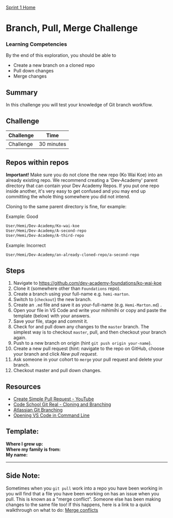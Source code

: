 [Sprint 1 Home](README.md)

# Branch, Pull, Merge Challenge

### Learning Competencies
By the end of this exploration, you should be able to 

- Create a new branch on a cloned repo
- Pull down changes  
- Merge changes  


## Summary

In this challenge you will test your knowledge of Git branch workflow. 

## Challenge 

Challenge | Time|
------------|----------|
Challenge | 30 minutes

## Repos within repos

__Important!__ Make sure you do not clone the new repo (Ko Wai Koe) into an already existing repo. We recommend creating a 'Dev-Academy' parent directory that can contain your Dev Academy Repos. If you put one repo inside another, it's very easy to get confused and you may end up committing the whole thing somewhere you did not intend.

Cloning to the same parent directory is fine, for example:  

Example: Good 
```sh
User/Hemi/Dev-Academy/Ko-wai-koe  
User/Hemi/Dev-Academy/A-second-repo 
User/Hemi/Dev-Academy/A-third-repo
```

Example: Incorrect   

```sh
User/Hemi/Dev-Academy/an-already-cloned-repo/a-second-repo
```
  
## Steps

1. Navigate to https://github.com/dev-academy-foundations/ko-wai-koe   
2. Clone it (somewhere other than `Foundations` repo).
3. Create a branch using your full-name e.g. `hemi-marton`.
4. Switch to (`checkout`) the new branch.
5. Create an `.md` file and save it as your-full-name (e.g. `Hemi-Marton.md`) .
6. Open your file in VS Code and write your mihimihi or copy and paste the template (below) with your answers.
7. Save your file, stage and commit it.
8. Check for and pull down any changes to the `master` branch. The simplest way is to checkout `master`, pull, and then checkout your branch again.
9. Push to a new branch on origin (hint `git push origin your-name`).
10. Create a new pull request (hint: navigate to the repo on GitHub, choose your branch and click _New pull request_.
11. Ask someone in your cohort to `merge` your pull request and delete your branch.
12. Checkout master and pull down changes.

## Resources 

- [Create Simple Pull Request - YouTube](https://www.youtube.com/watch?v=rgbCcBNZcdQ)  
- [Code School Git Real - Cloning and Branching](https://app.pluralsight.com/player?name=f83ca95c-74e2-4a1d-8742-62b34ec47906&mode=live&clip=0&course=code-school-git-real&author=gregg-pollack)  
- [Atlassian Git Branching](https://www.atlassian.com/git/tutorials/using-branches) 
- [Opening VS Code in Command Line](/resources/vs-code-in-terminal.md) 

## Template:

__Where I grew up:__   
__Where my family is from:__    
__My name:__   

---

## Side Note:

Sometimes when you `git pull` work into a repo you have been working in you will find that a file you have been working on has an issue when you pull. This is known as a "merge conflict". Someone else has been making changes to the same file too! If this happens, here is a link to a quick walkthrough on what to do: [Merge conflicts](/resources/resolving-conflicts.md)



